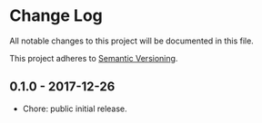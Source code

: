 # Change Log

All notable changes to this project will be documented in this file.

This project adheres to [Semantic Versioning](http://semver.org).

## 0.1.0 - 2017-12-26

* Chore: public initial release.

